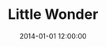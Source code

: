 ---
layout: work
title: Little Wonder
date: 2014-01-01 12:00:00
category: paintings
imageURL: /images/paintings/little-wonder.jpg
thumbnailURL: /images/paintings/little-wonder-thumbnail.jpg
medium: Acrylic paints, acrylic primer, gold leaf size, gold foil, epoxy resin, clear coat, custom board and flexi ply
dimensions: 1618mm Ø x 34mm D
price: $7,500
sold: false
---
